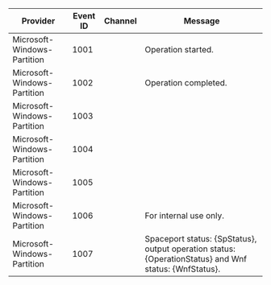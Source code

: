 Provider                     |  Event ID  |  Channel  |  Message
-----------------------------|------------|-----------|-------------------------------------------------------------------------------------------------------
Microsoft-Windows-Partition  |  1001      |           |  Operation started.
Microsoft-Windows-Partition  |  1002      |           |  Operation completed.
Microsoft-Windows-Partition  |  1003      |           |
Microsoft-Windows-Partition  |  1004      |           |
Microsoft-Windows-Partition  |  1005      |           |
Microsoft-Windows-Partition  |  1006      |           |  For internal use only.
Microsoft-Windows-Partition  |  1007      |           |  Spaceport status: {SpStatus}, output operation status: {OperationStatus} and Wnf status: {WnfStatus}.